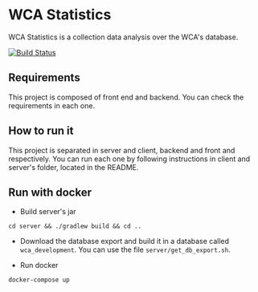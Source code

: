 # WCA Statistics

WCA Statistics is a collection data analysis over the WCA's database.

[![Build Status](https://travis-ci.com/thewca/statistics.svg?branch=main)](https://travis-ci.com/thewca/statistics)

## Requirements

This project is composed of front end and backend. You can check the requirements in each one.

## How to run it

This project is separated in server and client, backend and front and respectively. You can run each one by following instructions in client and server's folder, located in the README.

## Run with docker

- Build server's jar

`cd server && ./gradlew build && cd ..`

- Download the database export and build it in a database called `wca_development`. You can use the file `server/get_db_export.sh`.

- Run docker

`docker-compose up`
